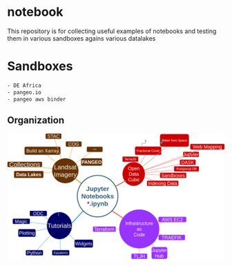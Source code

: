 # notebook

This repository is for collecting useful examples of notebooks and testing them in various sandboxes agains various datalakes

# Sandboxes
	- DE Africa
	- pangeo.io
	- pangeo aws binder

## Organization

![mind map](https://raw.githubusercontent.com/tonybutzer/assets/master/diagrams/noteboot-mind-map.png)
